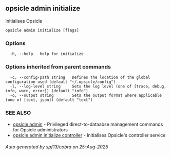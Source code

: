 ## opsicle admin initialize

Initialises Opsicle

```
opsicle admin initialize [flags]
```

### Options

```
  -h, --help   help for initialize
```

### Options inherited from parent commands

```
  -c, --config-path string   Defines the location of the global configuration used (default "~/.opsicle/config")
  -l, --log-level string     Sets the log level (one of [trace, debug, info, warn, error]) (default "info")
  -o, --output string        Sets the output format where applicable (one of [text, json]) (default "text")
```

### SEE ALSO

* [opsicle admin](cli/opsicle_admin.md)	 - Privileged direct-to-dataabse management commands for Opsicle administrators
* [opsicle admin initialize controller](cli/opsicle_admin_initialize_controller.md)	 - Initialises Opsicle's controller service

###### Auto generated by spf13/cobra on 25-Aug-2025
